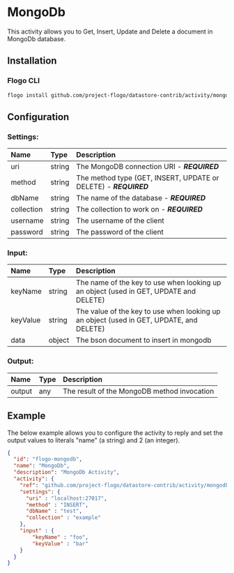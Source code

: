 <!--
title: MongoDB
weight: 4622
-->
# MongoDb
This activity allows you to Get, Insert, Update and Delete a document in MongoDb database.

## Installation

### Flogo CLI
```bash
flogo install github.com/project-flogo/datastore-contrib/activity/mongodb
```

## Configuration

### Settings:
| Name       | Type   | Description
|:---        | :---   | :---    
| uri        | string | The MongoDB connection URI  - ***REQUIRED***
| method     | string | The method type (GET, INSERT, UPDATE or DELETE) - ***REQUIRED***
| dbName     | string | The name of the database - ***REQUIRED***
| collection | string | The collection to work on - ***REQUIRED***  
| username   | string | The username of the client
| password   | string | The password of the client   

### Input: 

| Name       | Type   | Description
| :---       | :---   | :---
| keyName    | string | The name of the key to use when looking up an object (used in GET, UPDATE and DELETE)    
| keyValue   | string | The value of the key to use when looking up an object (used in GET, UPDATE, and DELETE)    
| data       | object | The bson document to insert in mongodb


### Output: 

| Name   | Type | Description
| :---   | :--- | :---
| output | any  | The result of the MongoDB method invocation

## Example
The below example allows you to configure the activity to reply and set the output values to literals "name" (a string) and 2 (an integer).

```json
{
  "id": "flogo-mongodb",
  "name": "MongoDb",
  "description": "MongoDb Activity",
  "activity": {
    "ref": "github.com/project-flogo/datastore-contrib/activity/mongodb",
    "settings": {
      "uri" : "localhost:27017",
      "method" : "INSERT",
      "dbName" : "test",
      "collection" : "example"
    },
    "input" : {
        "keyName" : "foo",
        "keyValue" : "bar"
    }
  }
}
```